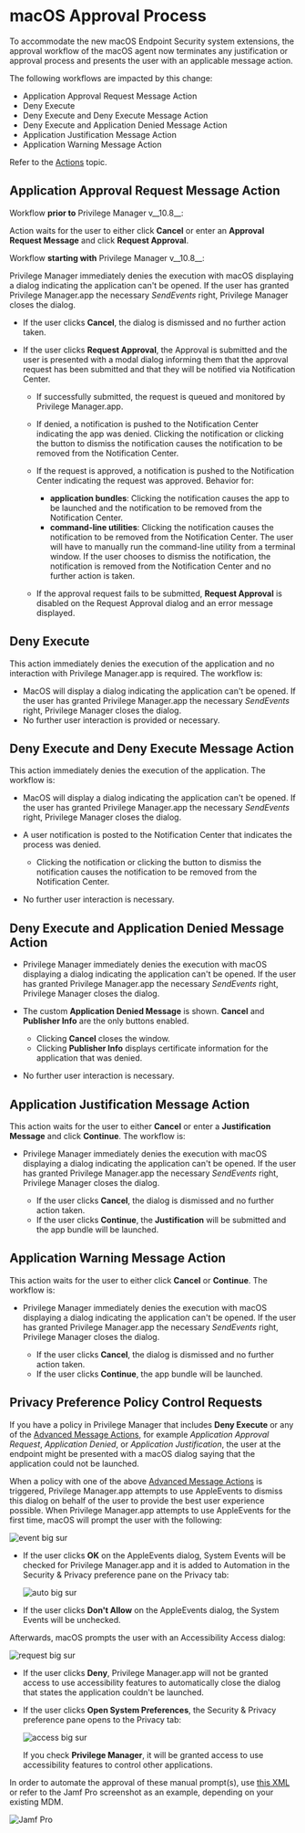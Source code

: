 [title]: # (macOS Approval Process)
[tags]: # (application approvals, sysex)
[priority]: # (7)
# macOS Approval Process

To accommodate the new macOS Endpoint Security system extensions, the approval workflow of the macOS agent now terminates any justification or approval process and presents the user with an applicable message action.

The following workflows are impacted by this change:

* Application Approval Request Message Action
* Deny Execute
* Deny Execute and Deny Execute Message Action
* Deny Execute and Application Denied Message Action
* Application Justification Message Action
* Application Warning Message Action

Refer to the [Actions](../../../admin/actions/default-actions.md) topic.

## Application Approval Request Message Action

Workflow __prior to__ Privilege Manager v__10.8__:

Action waits for the user to either click __Cancel__ or enter an __Approval Request Message__ and click __Request Approval__.

Workflow __starting with__ Privilege Manager v__10.8__:

Privilege Manager immediately denies the execution with macOS displaying a dialog indicating the application can't be opened. If the user has granted Privilege Manager.app the necessary _SendEvents_ right, Privilege Manager closes the dialog.

* If the user clicks __Cancel__, the dialog is dismissed and no further action taken.
* If the user clicks __Request Approval__, the Approval is submitted and the user is presented with a modal dialog informing them that the approval request has been submitted and that they will be notified via Notification Center.

  * If successfully submitted, the request is queued and monitored by Privilege Manager.app.
  * If denied, a notification is pushed to the Notification Center indicating the app was denied. Clicking the notification or clicking the button to dismiss the notification causes the notification to be removed from the Notification Center.
  * If the request is approved, a notification is pushed to the Notification Center indicating the request was approved. Behavior for:

    * __application bundles__: Clicking the notification causes the app to be launched and the notification to be removed from the Notification Center.
    * __command-line utilities__: Clicking the notification causes the notification to be removed from the Notification Center. The user will have to manually run the command-line utility from a terminal window. If the user chooses to dismiss the notification, the notification is removed from the Notification Center and no further action is taken.

  * If the approval request fails to be submitted, __Request Approval__ is disabled on the Request Approval dialog and an error message displayed.

## Deny Execute

This action immediately denies the execution of the application and no interaction with Privilege Manager.app is required. The workflow is:

* MacOS will display a dialog indicating the application can't be opened. If the user has granted Privilege Manager.app the necessary _SendEvents_ right, Privilege Manager closes the dialog.
* No further user interaction is provided or necessary.

## Deny Execute and Deny Execute Message Action

This action immediately denies the execution of the application. The workflow is:

* MacOS will display a dialog indicating the application can't be opened. If the user has granted Privilege Manager.app the necessary _SendEvents_ right, Privilege Manager closes the dialog.
* A user notification is posted to the Notification Center that indicates the process was denied.

  * Clicking the notification or clicking the button to dismiss the notification causes the notification to be removed from the Notification Center.

* No further user interaction is necessary.

## Deny Execute and Application Denied Message Action

* Privilege Manager immediately denies the execution with macOS displaying a dialog indicating the application can't be opened. If the user has granted Privilege Manager.app the necessary _SendEvents_ right, Privilege Manager closes the dialog.
* The custom __Application Denied Message__ is shown. __Cancel__ and __Publisher Info__ are the only buttons enabled.

  * Clicking __Cancel__ closes the window.
  * Clicking __Publisher Info__ displays certificate information for the application that was denied.

* No further user interaction is necessary.

## Application Justification Message Action

This action waits for the user to either __Cancel__ or enter a __Justification Message__ and click __Continue__. The workflow is:

* Privilege Manager immediately denies the execution with macOS displaying a dialog indicating the application can't be opened. If the user has granted Privilege Manager.app the necessary _SendEvents_ right, Privilege Manager closes the dialog.

  * If the user clicks __Cancel__, the dialog is dismissed and no further action taken.
  * If the user clicks __Continue__, the __Justification__ will be submitted and the app bundle will be launched.

## Application Warning Message Action

This action waits for the user to either click __Cancel__ or __Continue__. The workflow is:

* Privilege Manager immediately denies the execution with macOS displaying a dialog indicating the application can't be opened. If the user has granted Privilege Manager.app the necessary _SendEvents_ right, Privilege Manager closes the dialog.

  * If the user clicks __Cancel__, the dialog is dismissed and no further action taken.
  * If the user clicks __Continue__, the app bundle will be launched.

## Privacy Preference Policy Control Requests

If you have a policy in Privilege Manager that includes __Deny Execute__ or any of the [Advanced Message Actions](../../../admin/actions/all/index.md), for example _Application Approval Request_, _Application Denied_, or _Application Justification_, the user at the endpoint might be presented with a macOS dialog saying that the application could not be launched.

When a policy with one of the above [Advanced Message Actions](../../../admin/actions/all/index.md) is triggered, Privilege Manager.app attempts to use AppleEvents to dismiss this dialog on behalf of the user to provide the best user experience possible. When Privilege Manager.app attempts to use AppleEvents for the first time, macOS will prompt the user with the following:

![event big sur](images/pppc/bigsur-system-events.png "Big Sur System Event")

* If the user clicks __OK__ on the AppleEvents dialog, System Events will be checked for Privilege Manager.app and it is added to Automation in the Security & Privacy preference pane on the Privacy tab:

  ![auto big sur](images/pppc/bigsur-automation.png "Big Sur automation")
* If the user clicks __Don't Allow__ on the AppleEvents dialog, the System Events will be unchecked.

Afterwards, macOS prompts the user with an Accessibility Access dialog:

  ![request big sur](images/pppc/bigsur-access.png "Big Sur access request")

* If the user clicks __Deny__, Privilege Manager.app will not be granted access to use accessibility features to automatically close the dialog that states the application couldn't be launched.

* If the user clicks __Open System Preferences__, the Security & Privacy preference pane opens to the Privacy tab:  

  ![access big sur](images/pppc/bigsur-accessibility.png "Big Sur access setting")

  If you check __Privilege Manager__, it will be granted access to use accessibility features to control other applications.

In order to automate the approval of these manual prompt(s), use [this XML](scripts/pppc.xml) or refer to the Jamf Pro screenshot as an example, depending on your existing MDM.

![Jamf Pro](images/pppc/jamf-pro.png "Jamf Pro settings")
